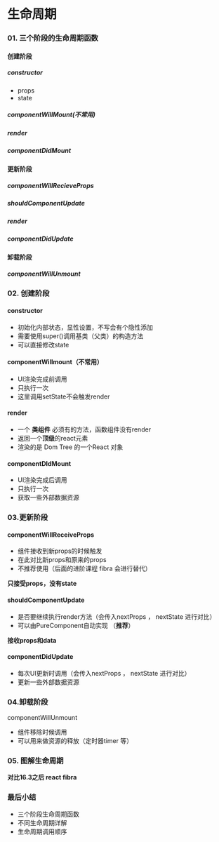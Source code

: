 # 生命周期




### 01. 三个阶段的生命周期函数

#### 创建阶段

##### constructor

+ props
+ state

##### componentWillMount(不常用)

##### render

##### componentDidMount

#### 更新阶段

##### componentWillRecieveProps

##### shouldComponentUpdate

##### render

##### componentDidUpdate

#### 卸载阶段

##### componentWillUnmount



### 02. 创建阶段

#### constructor

+ 初始化内部状态，显性设置，不写会有个隐性添加
+ 需要使用super()调用基类（父类）的构造方法
+ 可以直接修改state

#### componentWillmount（不常用）

+ UI渲染完成前调用
+ 只执行一次
+ 这里调用setState不会触发render

#### render

+ 一个 **类组件** 必须有的方法，函数组件没有render
+ 返回一个**顶级**的react元素
+ 渲染的是 Dom Tree 的一个React 对象

#### componentDIdMount

+ UI渲染完成后调用
+ 只执行一次
+ 获取一些外部数据资源



### 03.更新阶段

#### componentWillReceiveProps

+ 组件接收到新props的时候触发
+ 在此对比新props和原来的props
+ 不推荐使用（后面的进阶课程 fibra 会进行替代）

**只接受props，没有state**



#### shouldComponentUpdate

+ 是否要继续执行render方法（会传入nextProps ， nextState 进行对比）
+ 可以由PureComponent自动实现 （**推荐**）

**接收props和data**



#### componentDidUpdate

+ 每次UI更新时调用（会传入nextProps ， nextState 进行对比）
+ 更新一些外部数据资源



### 04.卸载阶段

componentWillUnmount

+ 组件移除时候调用
+ 可以用来做资源的释放（定时器timer 等）



### 05. 图解生命周期

**对比16.3之后 react fibra**





### 最后小结

+ 三个阶段生命周期函数
+ 不同生命周期详解
+ 生命周期调用顺序



